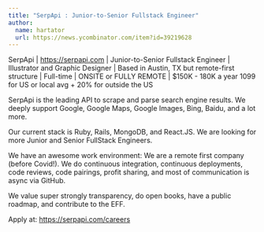 ```yaml
---
title: "SerpApi : Junior-to-Senior Fullstack Engineer"
author:
  name: hartator
  url: https://news.ycombinator.com/item?id=39219628
---
```

SerpApi | <a href="https:&#x2F;&#x2F;serpapi.com" rel="nofollow">https:&#x2F;&#x2F;serpapi.com</a> | Junior-to-Senior Fullstack Engineer | Illustrator and Graphic Designer | Based in Austin, TX but remote-first structure | Full-time | ONSITE or FULLY REMOTE | $150K - 180K a year 1099 for US or local avg + 20% for outside the US

SerpApi is the leading API to scrape and parse search engine results. We deeply support Google, Google Maps, Google Images, Bing, Baidu, and a lot more.

Our current stack is Ruby, Rails, MongoDB, and React.JS.
We are looking for more Junior and Senior FullStack Engineers.

We have an awesome work environment: We are a remote first company (before Covid!). We do continuous integration, continuous deployments, code reviews, code pairings, profit sharing, and most of communication is async via GitHub.

We value super strongly transparency, do open books, have a public roadmap, and contribute to the EFF.

Apply at: <a href="https:&#x2F;&#x2F;serpapi.com&#x2F;careers" rel="nofollow">https:&#x2F;&#x2F;serpapi.com&#x2F;careers</a>
